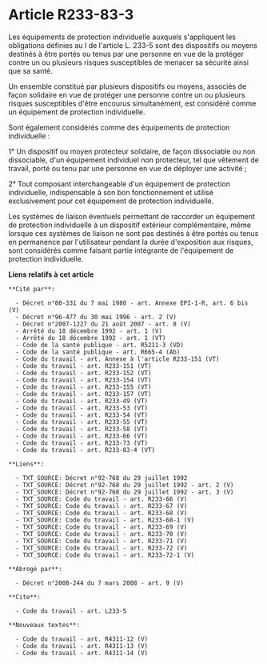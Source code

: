 # Article R233-83-3

Les équipements de protection individuelle auxquels s'appliquent les obligations définies au I de l'article L. 233-5 sont des
dispositifs ou moyens destinés à être portés ou tenus par une personne en vue de la protéger contre un ou plusieurs risques
susceptibles de menacer sa sécurité ainsi que sa santé.

Un ensemble constitué par plusieurs dispositifs ou moyens, associés de façon solidaire en vue de protéger une personne contre
un ou plusieurs risques susceptibles d'être encourus simultanément, est considéré comme un équipement de protection
individuelle.

Sont également considérés comme des équipements de protection individuelle :

1° Un dispositif ou moyen protecteur solidaire, de façon dissociable ou non dissociable, d'un équipement individuel non
protecteur, tel que vêtement de travail, porté ou tenu par une personne en vue de déployer une activité ;

2° Tout composant interchangeable d'un équipement de protection individuelle, indispensable à son bon fonctionnement et
utilisé exclusivement pour cet équipement de protection individuelle.

Les systèmes de liaison éventuels permettant de raccorder un équipement de protection individuelle à un dispositif extérieur
complémentaire, même lorsque ces systèmes de liaison ne sont pas destinés à être portés ou tenus en permanence par
l'utilisateur pendant la durée d'exposition aux risques, sont considérés comme faisant partie intégrante de l'équipement de
protection individuelle.

**Liens relatifs à cet article**

	**Cité par**:

	  - Décret n°80-331 du 7 mai 1980 - art. Annexe EPI-1-R, art. 6 bis (V)
	  - Décret n°96-477 du 30 mai 1996 - art. 2 (V)
	  - Décret n°2007-1227 du 21 août 2007 - art. 8 (V)
	  - Arrêté du 18 décembre 1992 - art. 1 (V)
	  - Arrêté du 18 décembre 1992 - art. 1 (VT)
	  - Code de la santé publique - art. R5211-3 (VD)
	  - Code de la santé publique - art. R665-4 (Ab)
	  - Code du travail - art. Annexe à l'article R233-151 (VT)
	  - Code du travail - art. R233-151 (VT)
	  - Code du travail - art. R233-152 (VT)
	  - Code du travail - art. R233-154 (VT)
	  - Code du travail - art. R233-155 (VT)
	  - Code du travail - art. R233-157 (VT)
	  - Code du travail - art. R233-49 (VT)
	  - Code du travail - art. R233-53 (VT)
	  - Code du travail - art. R233-54 (VT)
	  - Code du travail - art. R233-55 (VT)
	  - Code du travail - art. R233-58 (VT)
	  - Code du travail - art. R233-66 (VT)
	  - Code du travail - art. R233-73 (VT)
	  - Code du travail - art. R233-83-4 (VT)

	**Liens**:

	  - TXT_SOURCE: Décret n°92-768 du 29 juillet 1992
	  - TXT_SOURCE: Décret n°92-768 du 29 juillet 1992 - art. 2 (V)
	  - TXT_SOURCE: Décret n°92-768 du 29 juillet 1992 - art. 3 (V)
	  - TXT_SOURCE: Code du travail - art. R233-66 (V)
	  - TXT_SOURCE: Code du travail - art. R233-67 (V)
	  - TXT_SOURCE: Code du travail - art. R233-68 (V)
	  - TXT_SOURCE: Code du travail - art. R233-68-1 (V)
	  - TXT_SOURCE: Code du travail - art. R233-69 (V)
	  - TXT_SOURCE: Code du travail - art. R233-70 (V)
	  - TXT_SOURCE: Code du travail - art. R233-71 (V)
	  - TXT_SOURCE: Code du travail - art. R233-72 (V)
	  - TXT_SOURCE: Code du travail - art. R233-72-1 (V)

	**Abrogé par**:

	  - Décret n°2008-244 du 7 mars 2008 - art. 9 (V)

	**Cite**:

	  - Code du travail - art. L233-5

	**Nouveaux textes**:

	  - Code du travail - art. R4311-12 (V)
	  - Code du travail - art. R4311-13 (V)
	  - Code du travail - art. R4311-14 (V)

